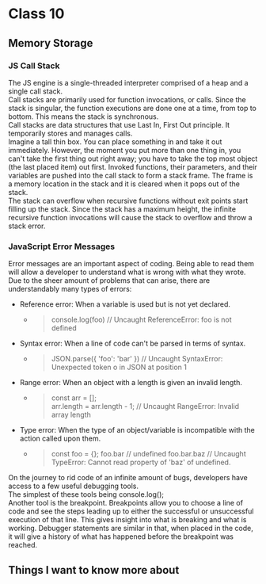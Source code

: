 # Class 10

## Memory Storage

### JS Call Stack

The JS engine is a single-threaded interpreter comprised of a heap and a single call stack.  
Call stacks are primarily used for function invocations, or calls. Since the stack is singular, the function executions are done one at a time, from top to bottom. This means the stack is synchronous.  
Call stacks are data structures that use Last In, First Out principle. It temporarily stores and manages calls.  
Imagine a tall thin box. You can place something in and take it out immediately. However, the moment you put more than one thing in, you can't take the first thing out right away; you have to take the top most object (the last placed item) out first. Invoked functions, their parameters, and their variables are pushed into the call stack to form a stack frame. The frame is a memory location in the stack and it is cleared when it pops out of the stack.  
The stack can overflow when recursive functions without exit points start filling up the stack. Since the stack has a maximum height, the infinite recursive function invocations will cause the stack to overflow and throw a stack error.

### JavaScript Error Messages

Error messages are an important aspect of coding. Being able to read them will allow a developer to understand what is wrong with what they wrote. Due to the sheer amount of problems that can arise, there are understandably many types of errors:

- Reference error: When a variable is used but is not yet declared.
  - > console.log(foo) // Uncaught ReferenceError: foo is not defined
- Syntax error: When a line of code can't be parsed in terms of syntax.
  - > JSON.parse({ 'foo': 'bar' }) // Uncaught SyntaxError: Unexpected token o in JSON at position 1
- Range error: When an object with a length is given an invalid length.
  - > const arr = [];  
    > arr.length = arr.length - 1; // Uncaught RangeError: Invalid array length
- Type error: When the type of an object/variable is incompatible with the action called upon them.
  - > const foo = {};
    > foo.bar // undefined
    > foo.bar.baz // Uncaught TypeError: Cannot read property of 'baz' of undefined.

On the journey to rid code of an infinite amount of bugs, developers have access to a few useful debugging tools.  
The simplest of these tools being console.log();  
Another tool is the breakpoint. Breakpoints allow you to choose a line of code and see the steps leading up to either the successful or unsuccessful execution of that line. This gives insight into what is breaking and what is working. 
Debugger statements are similar in that, when placed in the code, it will give a history of what has happened before the breakpoint was reached.

## Things I want to know more about

